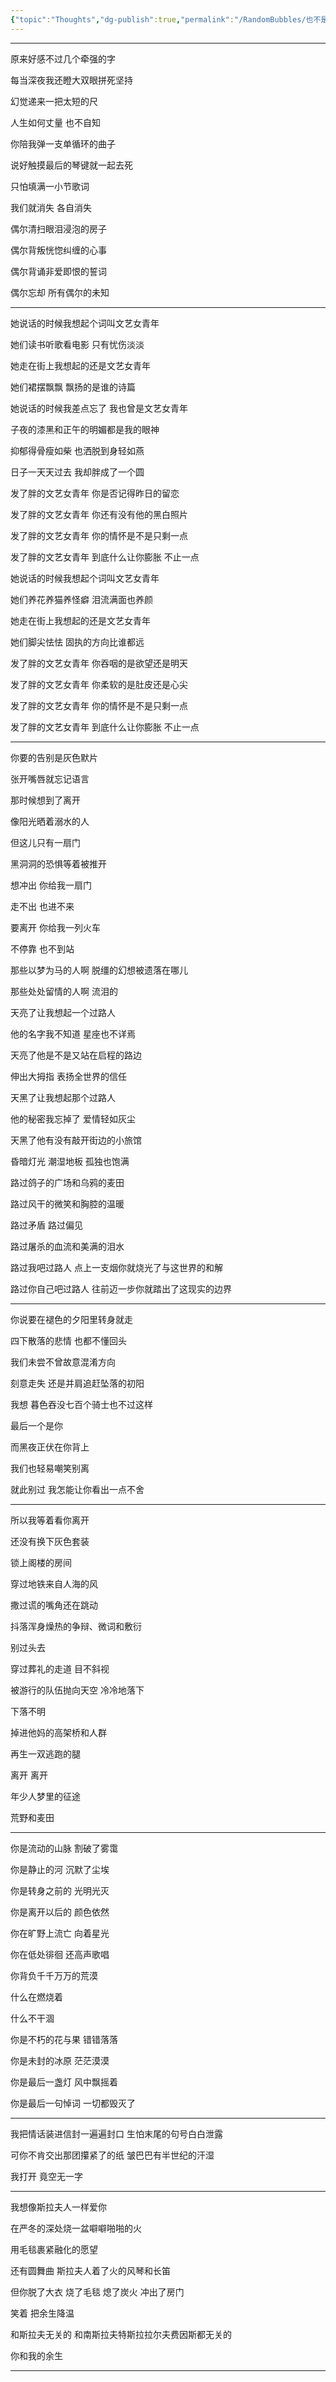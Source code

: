 ```yaml
---
{"topic":"Thoughts","dg-publish":true,"permalink":"/RandomBubbles/也不是歌词，也不是诗/","dgPassFrontmatter":true,"noteIcon":""}
---
```



---

原来好感不过几个牵强的字

每当深夜我还瞪大双眼拼死坚持

幻觉递来一把太短的尺

人生如何丈量 也不自知

你陪我弹一支单循环的曲子

说好触摸最后的琴键就一起去死

只怕填满一小节歌词

我们就消失 各自消失

偶尔清扫眼泪浸泡的房子

偶尔背叛恍惚纠缠的心事

偶尔背诵非爱即恨的誓词

偶尔忘却 所有偶尔的未知


---

她说话的时候我想起个词叫文艺女青年

她们读书听歌看电影 只有忧伤淡淡

她走在街上我想起的还是文艺女青年

她们裙摆飘飘 飘扬的是谁的诗篇

她说话的时候我差点忘了 我也曾是文艺女青年

子夜的漆黑和正午的明媚都是我的眼神

抑郁得骨瘦如柴 也洒脱到身轻如燕

日子一天天过去 我却胖成了一个圆

发了胖的文艺女青年 你是否记得昨日的留恋

发了胖的文艺女青年 你还有没有他的黑白照片

发了胖的文艺女青年 你的情怀是不是只剩一点

发了胖的文艺女青年 到底什么让你膨胀 不止一点

她说话的时候我想起个词叫文艺女青年

她们养花养猫养怪癖 泪流满面也养颜

她走在街上我想起的还是文艺女青年

她们脚尖怯怯 固执的方向比谁都远

发了胖的文艺女青年 你吞咽的是欲望还是明天

发了胖的文艺女青年 你柔软的是肚皮还是心尖

发了胖的文艺女青年 你的情怀是不是只剩一点

发了胖的文艺女青年 到底什么让你膨胀 不止一点

---

你要的告别是灰色默片

张开嘴唇就忘记语言

那时候想到了离开

像阳光晒着溺水的人

但这儿只有一扇门

黑洞洞的恐惧等着被推开

想冲出 你给我一扇门

走不出 也进不来

要离开 你给我一列火车

不停靠 也不到站

那些以梦为马的人啊 脱缰的幻想被遗落在哪儿

那些处处留情的人啊 流泪的

天亮了让我想起一个过路人

他的名字我不知道 星座也不详焉

天亮了他是不是又站在启程的路边

伸出大拇指 表扬全世界的信任

天黑了让我想起那个过路人

他的秘密我忘掉了 爱情轻如灰尘

天黑了他有没有敲开街边的小旅馆

昏暗灯光 潮湿地板 孤独也饱满

路过鸽子的广场和乌鸦的麦田

路过风干的微笑和胸腔的温暖

路过矛盾 路过偏见

路过屠杀的血流和美满的泪水

路过我吧过路人 点上一支烟你就烧光了与这世界的和解

路过你自己吧过路人 往前迈一步你就踏出了这现实的边界


----

你说要在褪色的夕阳里转身就走

四下散落的悲情 也都不懂回头

我们未尝不曾故意混淆方向

刻意走失 还是并肩追赶坠落的初阳

我想 暮色吞没七百个骑士也不过这样

最后一个是你

而黑夜正伏在你背上

我们也轻易嘲笑别离

就此别过 我怎能让你看出一点不舍

---

所以我等着看你离开

还没有换下灰色套装

锁上阁楼的房间

穿过地铁来自人海的风

撒过谎的嘴角还在跳动

抖落浑身燥热的争辩、微词和敷衍

别过头去

穿过葬礼的走道 目不斜视

被游行的队伍抛向天空 冷冷地落下

下落不明

掉进他妈的高架桥和人群

再生一双逃跑的腿

离开 离开

年少人梦里的征途

荒野和麦田

---

你是流动的山脉 割破了雾霭

你是静止的河 沉默了尘埃

你是转身之前的 光明光灭

你是离开以后的 颜色依然

你在旷野上流亡 向着星光

你在低处徘徊 还高声歌唱

你背负千千万万的荒漠

什么在燃烧着

什么不干涸

你是不朽的花与果 错错落落

你是未封的冰原 茫茫漠漠

你是最后一盏灯 风中飘摇着

你是最后一句悼词 一切都毁灭了


------

我把情话装进信封一遍遍封口 生怕末尾的句号白白泄露

可你不肯交出那团攥紧了的纸 皱巴巴有半世纪的汗湿 

我打开 竟空无一字

  
-----
  

我想像斯拉夫人一样爱你

在严冬的深处烧一盆噼噼啪啪的火

用毛毯裹紧融化的愿望

还有圆舞曲 斯拉夫人着了火的风琴和长笛

但你脱了大衣 烧了毛毯 熄了炭火 冲出了房门 

笑着 把余生降温 

和斯拉夫无关的 和南斯拉夫特斯拉拉尔夫费因斯都无关的 

你和我的余生


----